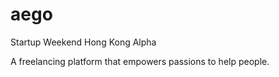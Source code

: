 # aego
Startup Weekend Hong Kong Alpha

A freelancing platform that empowers passions to help people.
